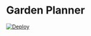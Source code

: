 # Garden Planner

[![Deploy](https://github.com/KaneFreeman/garden-planner/actions/workflows/deploy.yml/badge.svg?branch=main)](https://github.com/KaneFreeman/garden-planner/actions/workflows/deploy.yml)
